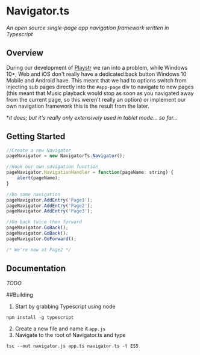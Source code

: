 # Navigator.ts
*An open source single-page app navigation framework written in Typescript*


## Overview
During our development of [Playstr](https://www.playstr.link) we ran into a problem,
while Windows 10*, Web and iOS don't really have a dedicated back button Windows 10 Mobile and Android have.
This meant that we had to options switch from injecting sub pages directly into the ```#app-page``` div to navigate to new pages
(this meant that Music playback would stop as soon as you navigated away from the current page, so this weren't really an option)
or implement our own navigation framework this is the result from the later.

**it does; but it's really only extensively used in tablet mode... so far...*

## Getting Started
```javascript
//Create a new Navigator
pageNavigator = new NavigatorTs.Navigator();

//Hook our own navigation function
pageNavigator.NavigationHandler = function(pageName: string) {
    alert(pageName);
}

//Do some navigation
pageNavigator.AddEntry('Page1');
pageNavigator.AddEntry('Page2');
pageNavigator.AddEntry('Page3');

//Go back twice then forward
pageNavigator.GoBack();
pageNavigator.GoBack();
pageNavigator.GoForward();

/* We're now at Page2 */
```

## Documentation
*TODO*

##Building
1. Start by grabbing Typescript using node
```
npm install -g typescript
```
2. Create a new file and name it ```app.js```
3. Navigate to the root of Navigator.ts and type
```
tsc --out navigator.js app.ts navigator.ts -t ES5
```
